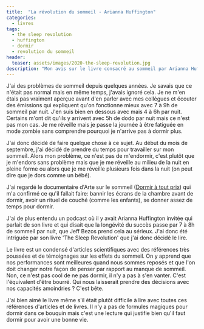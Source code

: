 ```yaml
---
title:  "La révolution du sommeil - Arianna Huffington"
categories: 
  - livres
tags: 
  - the sleep revolution
  - huffington 
  - dormir 
  - revolution du sommeil
header:
  teaser: assets/images/2020-the-sleep-revolution.jpg
description: "Mon avis sur le livre consacré au sommeil par Arianna Huffington."
---
```


J'ai des problèmes de sommeil depuis quelques années. Je savais que ce n'était pas normal mais en même temps, j'avais ignoré cela. Je ne m'en étais pas vraiment aperçue avant d'en parler avec mes collègues et écouter des émissions qui expliquent qu'on fonctionne mieux avec 7 à 9h de sommeil par nuit. J'en suis bien en dessous avec mais 4 à 6h par nuit. Certains m'ont dit qu'ils y arrivent avec 5h de dodo par nuit mais ce n'est pas mon cas. Je me réveille mais je passe la journée à être fatiguée en mode zombie sans comprendre pourquoi je n'arrive pas à dormir plus.

J'ai donc décidé de faire quelque chose à ce sujet. Au début du mois de septembre, j'ai décidé de prendre du temps pour travailler sur mon sommeil. Alors mon problème, ce n'est pas de m'endormir, c'est plutôt que je m'endors sans problème mais que je me réveille au milieu de la nuit en pleine forme ou alors que je me réveille plusieurs fois dans la nuit (on peut dire que je dors comme un bébé).

J'ai regardé le documentaire d'Arte sur le sommeil (<a href="https://www.arte.tv/fr/videos/083968-000-A/dormir-a-tout-prix/" target="_blank">Dormir à tout prix</a>) qui m'a confirmé ce qu'il fallait faire: bannir les écrans de la chambre avant de dormir, avoir un rituel de couché (comme les enfants), se donner assez de temps pour dormir.

J'ai de plus entendu un podcast où il y avait Arianna Huffington invitée qui parlait de son livre et qui disait que la longévité du succès passe par 7 à 8h de sommeil par nuit, que Jeff Bezos prend cela au sérieux. J'ai donc été intriguée par son livre 'The Sleep Revolution' que j'ai donc décidé le lire.

Le livre est un condensé d'articles scientifiques avec des références très poussées et de témoignages sur les effets du sommeil. On y apprend que nos performances sont meilleures quand nous sommes reposés et que l'on doit changer notre façon de penser par rapport au manque de sommeil. Non, ce n'est pas cool de ne pas dormir, il n'y a pas à s'en vanter. C'est l'équivalent d'être bourré. Qui nous laisserait prendre des décisions avec nos capacités amoindries ? C'est bête.

J'ai bien aimé le livre même s'il était plutôt difficile à lire avec toutes ces références d'articles et de livres. Il n'y a pas de formules magiques pour dormir dans ce bouquin mais c'est une lecture qui justifie bien qu'il faut dormir pour avoir une bonne vie.

